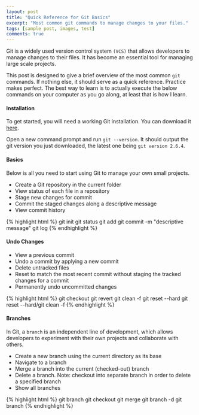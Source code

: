 ```yaml
---
layout: post
title: "Quick Reference for Git Basics"
excerpt: "Most common git commands to manage changes to your files."
tags: [sample post, images, test]
comments: true
---
```


Git is a widely used version control system `(VCS)` that allows developers to manage changes to their files. It has become an essential tool for managing large scale projects.

This post is designed to give a brief overview of the most common `git` commands. If nothing else, it should serve as a quick reference. Practice makes perfect. The best way to learn is to actually execute the below commands on your computer as you go along, at least that is how I learn.

#### Installation
To get started, you will need a working Git installation. You can download it <a href="http://git-scm.com/" target="_blank">here</a>.

Open a new command prompt and run `git --version`. It should output the git version you just downloaded, the latest one being `git version 2.6.4`.

#### Basics
Below is all you need to start using Git to manage your own small projects.

* Create a Git repository in the current folder
* View status of each file in a repository
* Stage new changes for commit
* Commit the staged changes along a descriptive message
* View commit history

{% highlight html %}
git init
git status
git add <file>
git commit -m "descriptive message"
git log
{% endhighlight %}

#### Undo Changes

* View a previous commit
* Undo a commit by applying a new commit
* Delete untracked files
* Reset to match the most recent commit without staging the tracked changes for a commit
* Permanently undo uncommitted changes

{% highlight html %}
git checkout <commit-id>
git revert <commit-id>
git clean -f
git reset --hard
git reset --hard/git clean -f
{% endhighlight %}

#### Branches
In Git, a `branch` is an independent line of development, which allows developers to experiment with their own projects and collaborate with others.

* Create a new branch using the current directory as its base
* Navigate to a branch
* Merge a branch into the current (checked-out) branch
* Delete a branch. Note: checkout into separate branch in order to delete a specified branch
* Show all branches

{% highlight html %}
git branch <branch-name>
git checkout <branch-name>
git merge <branch-name>
git branch -d <branch-name>
git branch
{% endhighlight %}
